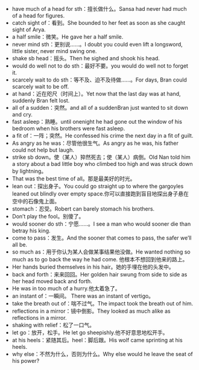 - have much of a head for sth：擅长做什么。Sansa had never had much of a head for figures.
- catch sight of：看到。She bounded to her feet as soon as she caught sight of Arya.
- a half smile：微笑。He gave her a half smile.
- never mind sth：更别说……。I doubt you could even lift a longsword, little sister, never mind swing one.
- shake sb head：摇头。Then he sighed and shook his head.
- would do well not to do sth：最好不要。you would do well not to forget it.
- scarcely wait to do sth：等不及、迫不及待做……。For days, Bran could scarcely wait to be off.
- at hand：近在咫尺（时间上）。Yet now that the last day was at hand, suddenly Bran felt lost.
- all of a sudden：突然。and all of a suddenBran just wanted to sit down and cry.
- fast asleep：熟睡。until onenight he had gone out the window of his bedroom when his brothers were fast asleep.
- a fit of：一阵；突然。He confessed his crime the next day in a fit of guilt.
- As angry as he was：尽管他很生气。As angry as he was, his father could not help but laugh.
- strike sb down。使（某人）猝然死去；使（某人）病倒。Old Nan told him a story about a bad little boy who climbed too high and was struck down by lightning。
- That was the best time of all。那是最美好的时光。
- lean out：探出身子。You could go straight up to where the gargoyles leaned out blindly over empty space.你可以直接跑到盲目地探出身子悬在空中的石像鬼上面。
- stomach：忍受。Robert can barely stomach his brothers.
- Don’t play the fool。别傻了。
- would sooner do sth：宁愿……。I see a man who would sooner die than betray his king.
- come to pass：发生。And the sooner that comes to pass, the safer we’ll all be.
- so much as：用于你认为某人会做某事结果他没做。He wanted nothing so much as to go back the way he had come. 他根本不想回到他来的路上。
- Her hands buried themselves in his hair。她的手埋在他的头发中。
- back and forth：来来回回。Her golden hair swung from side to side as her head moved back and forth.
- He was in too much of a hurry.他太着急了。
- an instant of：一瞬间。 There was an instant of vertigo。
- take the breath out of：喘不过气。The impact took the breath out of him.
- reflections in a mirror：镜中倒影。They looked as much alike as reflections in a mirror.
- shaking with relief：松了一口气。
- let go：放开，松手。He let go sheepishly.他不好意思地松开手。
- at his heels：紧随其后。heel：脚后跟。His wolf came sprinting at his heels.
- why else：不然为什么，否则为什么。Why else would he leave the seat of his power?

